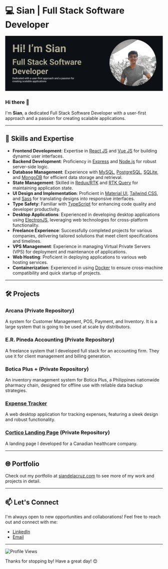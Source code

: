 # 💻 Sian | Full Stack Software Developer

![Profile Banner](https://github.com/sian022/sian022/blob/main/sian022-github-header.png)

### Hi there 👋

I'm **Sian**, a dedicated Full Stack Software Developer with a user-first approach and a passion for creating scalable applications. 

---

## 🚀 Skills and Expertise

- **Frontend Development**: Expertise in [React JS](https://reactjs.org) and [Vue JS](https://vuejs.org) for building dynamic user interfaces.
- **Backend Development**: Proficiency in [Express](https://expressjs.com) and [Node.js](https://nodejs.org) for robust server-side logic.
- **Database Management**: Experience with [MySQL](https://www.mysql.com), [PostgreSQL](https://www.postgresql.org), [SQLite](https://www.sqlite.org), and [MongoDB](https://www.mongodb.com) for efficient data storage and retrieval.
- **State Management**: Skilled in [Redux/RTK](https://redux-toolkit.js.org) and [RTK Query](https://redux-toolkit.js.org/rtk-query/overview) for maintaining application state.
- **UI Design and Implementation**: Proficient in [Material UI](https://material-ui.com), [Tailwind CSS](https://tailwindcss.com), and [Sass](https://sass-lang.com) for translating designs into responsive interfaces.
- **Type Safety**: Familiar with [TypeScript](https://www.typescriptlang.org) for enhancing code quality and developer productivity.
- **Desktop Applications**: Experienced in developing desktop applications using [ElectronJS](https://www.electronjs.org), leveraging web technologies for cross-platform functionality.
- **Freelance Experience**: Successfully completed projects for various companies, delivering tailored solutions that meet client specifications and timelines.
- **VPS Management**: Experience in managing Virtual Private Servers (VPS) for deployment and maintenance of applications.
- **Web Hosting**: Proficient in deploying applications to various web hosting services.
- **Containerization**: Experienced in using [Docker](https://www.docker.com) to ensure cross-machine compatibility and quick startup of projects.

---

## 🛠️ Projects

### Arcana (Private Repository)
A system for Customer Management, POS, Payment, and Inventory. It is a large system that is going to be used at scale by distributors.

### E.R. Pineda Accounting (Private Repository)
A freelance system that I developed full stack for an accounting firm. They use it for client management and billing generation.

### Botica Plus + (Private Repository)
An inventory management system for Botica Plus, a Philippines nationwide pharmacy chain, designed for offline use with reliable data backup strategies.

### [Expense Tracker](https://github.com/sian022/expense-tracker)
A web desktop application for tracking expenses, featuring a sleek design and robust functionality.

### [Cortico Landing Page](https://cortico.health) (Private Repository)
A landing page I developed for a Canadian healthcare company.

---

## 🌐 Portfolio

Check out my portfolio at [siandelacruz.com](https://siandelacruz.com) to see more of my work and projects in detail.

---

## 📫 Let's Connect

I'm always open to new opportunities and collaborations! Feel free to reach out and connect with me:

- [LinkedIn](https://www.linkedin.com/in/siandc)
- [Email](mailto:delacruzsian22@gmail.com)

---

![Profile Views](https://komarev.com/ghpvc/?username=sian022&color=blueviolet&style=flat-square)

Thanks for stopping by! Have a great day! 😊
